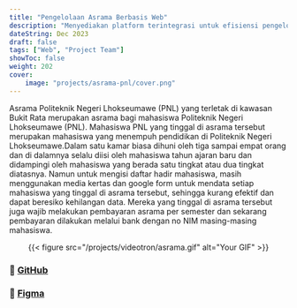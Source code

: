 ```yaml
---
title: "Pengelolaan Asrama Berbasis Web"
description: "Menyediakan platform terintegrasi untuk efisiensi pengelolaan asrama, memfasilitasi pendaftaran, penempatan, keamanan, dan komunikasi, serta memberikan manfaat peningkatan keteraturan administratif."
dateString: Dec 2023
draft: false
tags: ["Web", "Project Team"]
showToc: false
weight: 202
cover:
    image: "projects/asrama-pnl/cover.png"
--- 
```

Asrama Politeknik Negeri Lhokseumawe (PNL) yang terletak di kawasan Bukit Rata merupakan asrama bagi mahasiswa Politeknik Negeri Lhokseumawe (PNL). Mahasiswa PNL yang tinggal di asrama tersebut merupakan mahasiswa yang menempuh pendidikan di Politeknik Negeri Lhokseumawe.Dalam satu kamar biasa dihuni oleh tiga sampai empat orang dan di dalamnya selalu diisi oleh mahasiswa tahun ajaran baru dan didampingi oleh mahasiswa yang berada satu tingkat atau dua tingkat diatasnya. Namun untuk mengisi daftar hadir mahasiswa, masih menggunakan media kertas dan google form untuk mendata setiap mahasiswa yang tinggal di asrama tersebut, sehingga kurang efektif dan dapat beresiko kehilangan data. Mereka yang tinggal di asrama tersebut juga wajib melakukan pembayaran asrama per semester dan sekarang pembayaran dilakukan melalui bank dengan no NIM masing-masing mahasiswa.
<style>
    /* Your CSS code here */
    .center-gif {
        display: flex;
        justify-content: center;
        align-items: center;
    }

    .center-gif img {
        max-width: 100%;
        max-height: 80vh; /* Sesuaikan dengan kebutuhan Anda */
    }
</style>
<div class="center-gif">
    {{< figure src="/projects/videotron/asrama.gif" alt="Your GIF" >}}
</div>

### 🔗 [GitHub](https://github.com/mfredlyvanleuwen/automatic-fan)
### 🔗 [Figma](https://github.com/mfredlyvanleuwen/automatic-fan)
